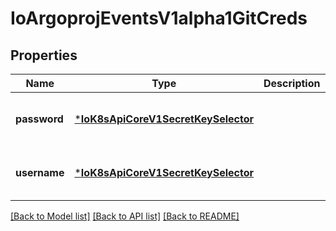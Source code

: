 # IoArgoprojEventsV1alpha1GitCreds


## Properties
Name | Type | Description | Notes
------------ | ------------- | ------------- | -------------
**password** | [***IoK8sApiCoreV1SecretKeySelector**](IoK8sApiCoreV1SecretKeySelector.md) |  | [optional] [default to nothing]
**username** | [***IoK8sApiCoreV1SecretKeySelector**](IoK8sApiCoreV1SecretKeySelector.md) |  | [optional] [default to nothing]


[[Back to Model list]](../README.md#models) [[Back to API list]](../README.md#api-endpoints) [[Back to README]](../README.md)


